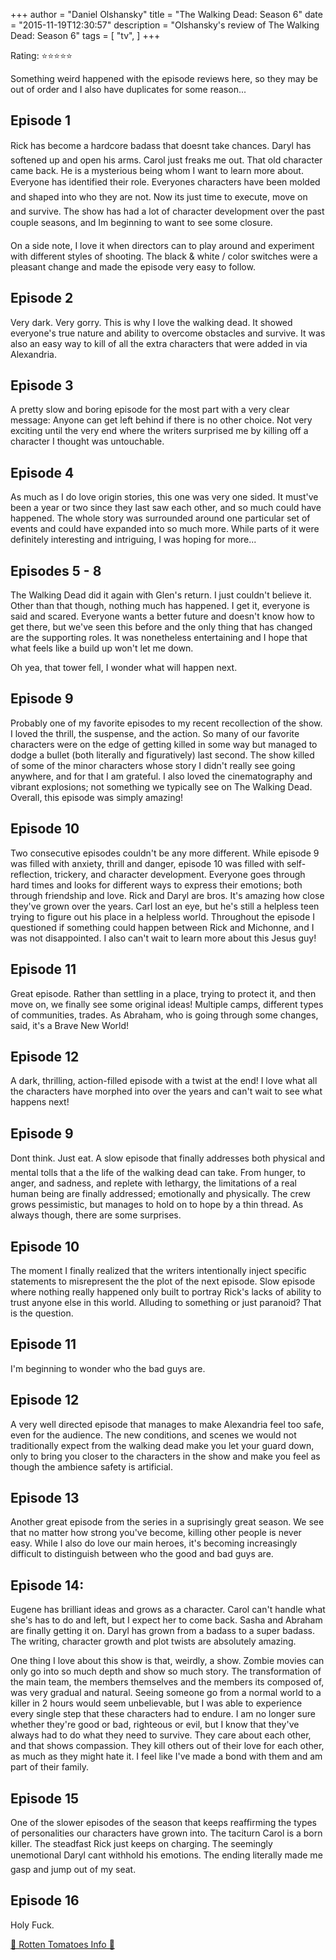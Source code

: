 +++
author = "Daniel Olshansky"
title = "The Walking Dead: Season 6"
date = "2015-11-19T12:30:57"
description = "Olshansky's review of The Walking Dead: Season 6"
tags = [
    "tv",
]
+++

Rating: ⭐⭐⭐⭐⭐

Something weird happened with the episode reviews here, so they may be out of order and I also have duplicates for some reason...

Episode 1
-------------

Rick has become a hardcore badass that doesnt take chances. Daryl has softened up and open his arms. Carol just freaks me out. That old character came back. He is a mysterious being whom I want to learn more about. Everyone has identified their role. Everyones characters have been molded and shaped into who they are not. Now its just time to execute, move on and survive. The show has had a lot of character development over the past couple seasons, and Im beginning to want to see some closure.

On a side note, I love it when directors can to play around and experiment with different styles of shooting. The black & white / color switches were a pleasant change and made the episode very easy to follow.

Episode 2
--------------

Very dark. Very gorry. This is why I love the walking dead. It showed everyone's true nature and ability to overcome obstacles and survive. It was also an easy way to kill of all the extra characters that were added in via Alexandria.

Episode 3
--------------

A pretty slow and boring episode for the most part with a very clear message: Anyone can get left behind if there is no other choice. Not very exciting until the very end where the writers surprised me by killing off a character I thought was untouchable.

Episode 4
--------------

As much as I do love origin stories, this one was very one sided. It must've been a year or two since they last saw each other, and so much could have happened. The whole story was surrounded around one particular set of events and could have expanded into so much more. While parts of it were definitely interesting and intriguing, I was hoping for more...

Episodes 5 - 8
-------------------

The Walking Dead did it again with Glen's return. I just couldn't believe it. Other than that though, nothing much has happened. I get it, everyone is said and scared. Everyone wants a better future and doesn't know how to get there, but we've seen this before and the only thing that has changed are the supporting roles. It was nonetheless entertaining and I hope that what feels like a build up won't let me down.

Oh yea, that tower fell, I wonder what will happen next.

Episode 9
-------------

Probably one of my favorite episodes to my recent recollection of the show. I loved the thrill, the suspense, and the action. So many of our favorite characters were on the edge of getting killed in some way but managed to dodge a bullet (both literally and figuratively) last second. The show killed of some of the minor characters whose story I didn't really see going anywhere, and for that I am grateful. I also loved the cinematography and vibrant explosions; not something we typically see on The Walking Dead. Overall, this episode was simply amazing!

Episode 10
---------------
Two consecutive episodes couldn't be any more different. While episode 9 was filled with anxiety, thrill and danger, episode 10 was filled with self-reflection, trickery, and character development. Everyone goes through hard times and looks for different ways to express their emotions; both through friendship and love. Rick and Daryl are bros. It's amazing how close they've grown over the years. Carl lost an eye, but he's still a helpless teen trying to figure out his place in a helpless world. Throughout the episode I questioned if something could happen between Rick and Michonne, and I was not disappointed. I also can't wait to learn more about this Jesus guy!

Episode 11
---------------
Great episode. Rather than settling in a place, trying to protect it, and then move on, we finally see some original ideas! Multiple camps, different types of communities, trades. As Abraham, who is going through some changes, said, it's a Brave New World!

Episode 12
---------------
A dark, thrilling, action-filled episode with a twist at the end! I love what all the characters have morphed into over the years and can't wait to see what happens next!

Episode 9
-------------
 Dont think. Just eat. A slow episode that finally addresses both physical and mental tolls that a the life of the walking dead can take. From hunger, to anger, and sadness, and replete with lethargy, the limitations of a real human being are finally addressed; emotionally and physically. The crew grows pessimistic, but manages to hold on to hope by a thin thread. As always though, there are some surprises.

Episode 10
---------------
 The moment I finally realized that the writers intentionally inject specific statements to misrepresent the the plot of the next episode. Slow episode where nothing really happened only built to portray Rick's lacks of ability to trust anyone else in this world. Alluding to something or just paranoid? That is the question.

Episode 11
---------------
I'm beginning to wonder who the bad guys are.

Episode 12
----------------
A very well directed episode that manages to make Alexandria feel too safe, even for the audience. The new conditions, and scenes we would not traditionally expect from the walking dead make you let your guard down, only to bring you closer to the characters in the show and make you feel as though the ambience safety is artificial.

Episode 13
----------------
Another great episode from the series in a suprisingly great season. We see that no matter how strong you've become, killing other people is never easy. While I also do love our main heroes, it's becoming increasingly difficult to distinguish between who the good and bad guys are.

Episode 14: 
---------------
Eugene has brilliant ideas and grows as a character. Carol can't handle what she's has to do and left, but I expect her to come back. Sasha and Abraham are finally getting it on. Daryl has grown from a badass to a super badass. The writing, character growth and plot twists are absolutely amazing.

One thing I love about this show is that, weirdly, a show. Zombie movies can only go into so much depth and show so much story. The transformation of the main team, the members themselves and the members its composed of, was very gradual and natural. Seeing someone go from a normal world to a killer in 2 hours would seem unbelievable, but I was able to experience every single step that these characters had to endure. I am no longer sure whether they're good or bad, righteous or evil, but I know that they've always had to do what they need to survive. They care about each other, and that shows compassion. They kill others out of their love for each other, as much as they might hate it. I feel like I've made a bond with them and am part of their family.

Episode 15
---------------
One of the slower episodes of the season that keeps reaffirming the types of personalities our characters have grown into. The taciturn Carol is a born killer. The steadfast Rick just keeps on charging. The seemingly unemotional Daryl cant withhold his emotions. The ending literally made me gasp and jump out of my seat.

Episode 16
---------------

Holy Fuck.

[🍅 Rotten Tomatoes Info 🍅](https://www.rottentomatoes.com//tv/the_walking_dead/s06)